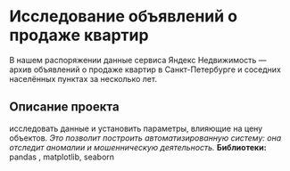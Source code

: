 # Исследование объявлений о продаже квартир

В нашем распоряжении данные сервиса Яндекс Недвижимость — архив объявлений о продаже квартир в Санкт-Петербурге и соседних населённых пунктах за несколько лет. 

Описание проекта
----------------------------------------------
исследовать данные и установить параметры, влияющие на цену объектов. *Это позволит построить автоматизированную систему: она отследит аномалии и мошенническую деятельность.*
**Библиотеки:** pandas , matplotlib, seaborn
